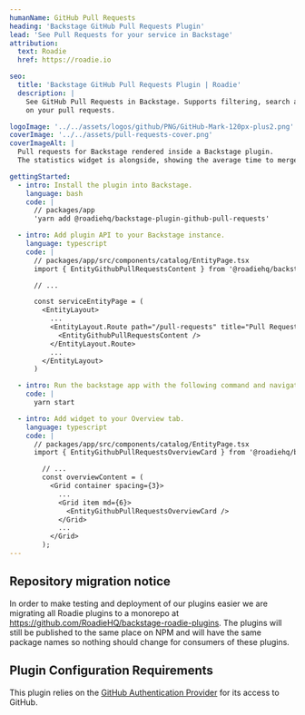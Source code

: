 ```yaml
---
humanName: GitHub Pull Requests
heading: 'Backstage GitHub Pull Requests Plugin'
lead: 'See Pull Requests for your service in Backstage'
attribution:
  text: Roadie
  href: https://roadie.io

seo:
  title: 'Backstage GitHub Pull Requests Plugin | Roadie'
  description: |
    See GitHub Pull Requests in Backstage. Supports filtering, search and statistics
    on your pull requests.

logoImage: '../../assets/logos/github/PNG/GitHub-Mark-120px-plus2.png'
coverImage: '../../assets/pull-requests-cover.png'
coverImageAlt: |
  Pull requests for Backstage rendered inside a Backstage plugin.
  The statistics widget is alongside, showing the average time to merge a PR.

gettingStarted:
  - intro: Install the plugin into Backstage.
    language: bash
    code: |
      // packages/app
      'yarn add @roadiehq/backstage-plugin-github-pull-requests'

  - intro: Add plugin API to your Backstage instance.
    language: typescript
    code: |
      // packages/app/src/components/catalog/EntityPage.tsx
      import { EntityGithubPullRequestsContent } from '@roadiehq/backstage-plugin-github-pull-requests';

      // ...

      const serviceEntityPage = (
        <EntityLayout>
          ...
          <EntityLayout.Route path="/pull-requests" title="Pull Requests">
            <EntityGithubPullRequestsContent />
          </EntityLayout.Route>
          ...
        </EntityLayout>
      )

  - intro: Run the backstage app with the following command and navigate to the services tab.
    code: |
      yarn start

  - intro: Add widget to your Overview tab.
    language: typescript
    code: |
      // packages/app/src/components/catalog/EntityPage.tsx
      import { EntityGithubPullRequestsOverviewCard } from '@roadiehq/backstage-plugin-github-pull-requests';

        // ...
        const overviewContent = (
          <Grid container spacing={3}>
            ...
            <Grid item md={6}>
              <EntityGithubPullRequestsOverviewCard />
            </Grid>
            ...
          </Grid>
        );
---
```



## Repository migration notice

In order to make testing and deployment of our plugins easier we are migrating all Roadie plugins to a monorepo at https://github.com/RoadieHQ/backstage-roadie-plugins.
The plugins will still be published to the same place on NPM and will have the same package names so nothing should change for consumers of these plugins.

## Plugin Configuration Requirements

This plugin relies on the [GitHub Authentication Provider](https://backstage.io/docs/auth/github/provider) for its access to GitHub.


